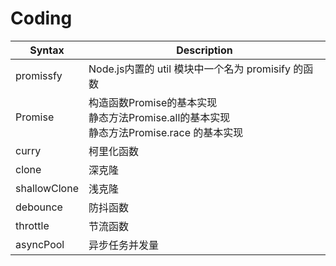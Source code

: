 # Coding
| Syntax      | Description |
| ----------- | ----------- |
| promissfy      | Node.js内置的 util 模块中一个名为 promisify 的函数       |
| Promise   | 构造函数Promise的基本实现<br>静态方法Promise.all的基本实现 <br> 静态方法Promise.race 的基本实现      |
| curry | 柯里化函数 |
| clone | 深克隆 |
| shallowClone | 浅克隆 |
| debounce | 防抖函数 |
| throttle | 节流函数 |
| asyncPool | 异步任务并发量 |

